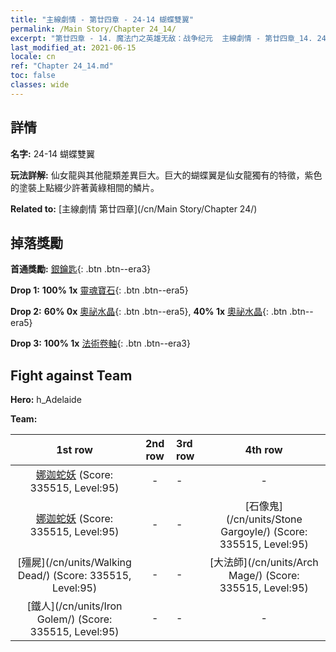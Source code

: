 ```yaml
---
title: "主線劇情 - 第廿四章 - 24-14 蝴蝶雙翼"
permalink: /Main Story/Chapter 24_14/
excerpt: "第廿四章 - 14. 魔法门之英雄无敌：战争纪元  主線劇情 - 第廿四章_14. 24-14 蝴蝶雙翼"
last_modified_at: 2021-06-15
locale: cn
ref: "Chapter 24_14.md"
toc: false
classes: wide
---
```


## 詳情

 **名字:** 24-14 蝴蝶雙翼

 **玩法詳解:** 仙女龍與其他龍類差異巨大。巨大的蝴蝶翼是仙女龍獨有的特徵，紫色的塗裝上點綴少許著黃綠相間的鱗片。

 **Related to:** [主線劇情 第廿四章](/cn/Main Story/Chapter 24/)

## 掉落獎勵

 **首通獎勵:** [銀鑰匙](/cn/Items/con_693/){: .btn .btn--era3}

 **Drop 1:** **100% 1x** [靈魂寶石](/cn/Items/mat_86/){: .btn .btn--era5}

 **Drop 2:** **60% 0x** [奧祕水晶](/cn/Items/mat_80/){: .btn .btn--era5}, **40% 1x** [奧祕水晶](/cn/Items/mat_80/){: .btn .btn--era5}

 **Drop 3:** **100% 1x** [法術卷軸](/cn/Items/con_694/){: .btn .btn--era3}


## Fight against Team
 **Hero:** h_Adelaide

 **Team:**


  | 1st row | 2nd row | 3rd row | 4th row |
  |:----:|:----:|:----|:----:|
  | [娜迦蛇妖](/cn/units/Naga/) (Score: 335515, Level:95)  | - | - | - |
  | [娜迦蛇妖](/cn/units/Naga/) (Score: 335515, Level:95)  | - | - | [石像鬼](/cn/units/Stone Gargoyle/) (Score: 335515, Level:95)  |
  | [殭屍](/cn/units/Walking Dead/) (Score: 335515, Level:95)  | - | - | [大法師](/cn/units/Arch Mage/) (Score: 335515, Level:95)  |
  | [鐵人](/cn/units/Iron Golem/) (Score: 335515, Level:95)  | - | - | - |


